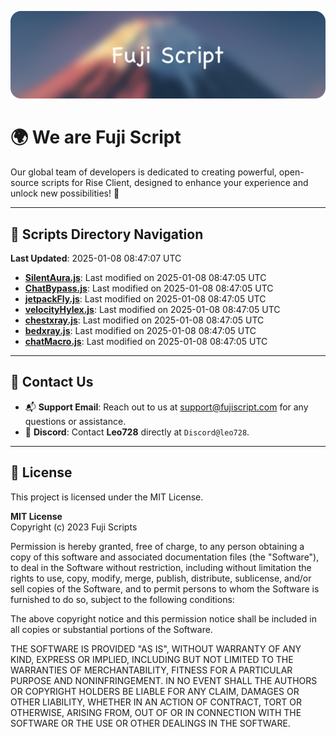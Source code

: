 ![Banner](.github/b.webp)

# 🌍 **We are Fuji Script**

Our global team of developers is dedicated to creating powerful, open-source scripts for Rise Client, designed to enhance your experience and unlock new possibilities! 🌟

---
<!-- SCRIPTS_NAVIGATION_START -->
## 📂 **Scripts Directory Navigation**

**Last Updated**: 2025-01-08 08:47:07 UTC

- **[SilentAura.js](scripts/SilentAura.js)**: Last modified on 2025-01-08 08:47:05 UTC
- **[ChatBypass.js](scripts/ChatBypass.js)**: Last modified on 2025-01-08 08:47:05 UTC
- **[jetpackFly.js](scripts/jetpackFly.js)**: Last modified on 2025-01-08 08:47:05 UTC
- **[velocityHylex.js](scripts/velocityHylex.js)**: Last modified on 2025-01-08 08:47:05 UTC
- **[chestxray.js](scripts/chestxray.js)**: Last modified on 2025-01-08 08:47:05 UTC
- **[bedxray.js](scripts/bedxray.js)**: Last modified on 2025-01-08 08:47:05 UTC
- **[chatMacro.js](scripts/chatMacro.js)**: Last modified on 2025-01-08 08:47:05 UTC

<!-- SCRIPTS_NAVIGATION_END -->

---

## 💬 **Contact Us**  
- 📬 **Support Email**: Reach out to us at [support@fujiscript.com](mailto:support@fujiscript.com) for any questions or assistance.  
- 💬 **Discord**: Contact **Leo728** directly at `Discord@leo728`.

---

## 📜 **License**

This project is licensed under the MIT License.  

**MIT License**  
Copyright (c) 2023 Fuji Scripts  

Permission is hereby granted, free of charge, to any person obtaining a copy of this software and associated documentation files (the "Software"), to deal in the Software without restriction, including without limitation the rights to use, copy, modify, merge, publish, distribute, sublicense, and/or sell copies of the Software, and to permit persons to whom the Software is furnished to do so, subject to the following conditions:  

The above copyright notice and this permission notice shall be included in all copies or substantial portions of the Software.  

THE SOFTWARE IS PROVIDED "AS IS", WITHOUT WARRANTY OF ANY KIND, EXPRESS OR IMPLIED, INCLUDING BUT NOT LIMITED TO THE WARRANTIES OF MERCHANTABILITY, FITNESS FOR A PARTICULAR PURPOSE AND NONINFRINGEMENT. IN NO EVENT SHALL THE AUTHORS OR COPYRIGHT HOLDERS BE LIABLE FOR ANY CLAIM, DAMAGES OR OTHER LIABILITY, WHETHER IN AN ACTION OF CONTRACT, TORT OR OTHERWISE, ARISING FROM, OUT OF OR IN CONNECTION WITH THE SOFTWARE OR THE USE OR OTHER DEALINGS IN THE SOFTWARE.  
